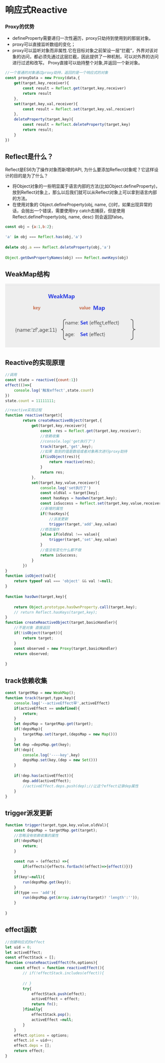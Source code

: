 # 响应式Reactive

### Proxy的优势

- defineProperty需要递归一次性遍历，proxy只劫持到使用到的那层对象。
- proxy可以直接监听数组的变化；
- proxy可以监听对象而非属性.它在目标对象之前架设一层“拦截”，外界对该对象的访问，都必须先通过这层拦截，因此提供了一种机制，可以对外界的访问进行过滤和改写。 Proxy直接可以劫持整个对象,并返回一个新对象。

```javascript
//一个普通的对象通过proxy劫持，返回的是一个响应式的对象
const proxyData = new Proxy(data,{
    get(target,key,receiver){
        const result = Reflect.get(target,key,receiver)
        return result
    },
    set(target,key,val,receiver){
        const result = Reflect.set(target,key,val,receiver)
    },
    deleteProperty(target,key){
        const result = Reflect.deleteProperty(target,key)
        return result;
    }
})
```

## Reflect是什么？
Reflect是ES6为了操作对象而新增的API, 为什么要添加Reflect对象呢？它这样设计的目的是为了什么？
- 将Object对象的一些明显属于语言内部的方法(比如Object.defineProperty)，放到Reflect对象上，那么以后我们就可以从Reflect对象上可以拿到语言内部的方法。
- 在使用对象的 Object.defineProperty(obj, name, {})时，如果出现异常的话，会抛出一个错误，需要使用try catch去捕获，但是使用 Reflect.defineProperty(obj, name, desc) 则会返回false。

```javascript
const obj = {a:1,b:2};

'a' in obj === Reflect.has(obj,'a')

delete obj.a === Reflect.deleteProperty(obj,'a')

Object.getOwnPropertyNames(obj) === Reflect.ownKeys(obj)
```

## WeakMap结构
  ![weakmap001.png](../../images/weakmap001.png)

## Reactive的实现原理

```javascript
//调用
const state = reactive({count:1})
effect(()=>{    
    console.log('触发effect',state.count)
})
state.count = 11111111;
```
```javascript
//reactive实现过程
function reactive(target){
        return createReactiveObject(target,{
            get(target,key,receiver){
                const  res = Reflect.get(target,key,receiver);
                //依赖收集
                //console.log('get执行了')
                track(target,'get',key);
                //如果 取到的值是数组或者对象再次进行proxy劫持
                if(isObject(res)){
                    return reactive(res);
                }
                return res; 
            },
            set(target,key,value,receiver){
                console.log('set执行了')
                const oldVal = target[key];
                const hasKeys = hasOwn(target,key);
                const isSuccess = Reflect.set(target,key,value,receiver)
                //新增的属性
                if(!hasKeys){
                    //派发更新
                    trigger(target,'add',key,value)
                //修改操作
                }else if(oldVal !== value){            
                    trigger(target,'set',key,value)
                }
                //值没有变化什么都不做
                return isSuccess;
            }
        })
}
function isObject(val){
    return typeof val === 'object' && val !=null;
}

function hasOwn(target,key){
    
    return Object.prototype.hasOwnProperty.call(target,key);
    // return Reflect.hasKeys(target,key);
}
function createReactiveObject(target,basicHandler){
    //不是对象 直接返回
    if(!isObject(target)){
        return target;
    }
    const observed = new Proxy(target,basicHandler)
    return observed;

}
```
## track依赖收集
```javascript
const targetMap = new WeakMap();
function track(target,type,key){
    console.log('--activeEffect早',activeEffect)
    if(activeEffect == undefined){
        return;
    }
    let depsMap = targetMap.get(target);
    if(!depsMap){
        targetMap.set(target,(depsMap = new Map()))
    }
    let dep =depsMap.get(key);
    if(!dep){
        console.log('----key',key)
        depsMap.set(key,(dep = new Set()))
    }

    if(!dep.has(activeEffect)){
        dep.add(activeEffect);
        //activeEffect.deps.push(dep);//让这个effect记录dep属性
    }
}

```
## trigger派发更新

```javascript
function trigger(target,type,key,value,oldVal){
    const depsMap = targetMap.get(target);
    //忽略没有依赖收集的属性
    if(!depsMap){
        return;
    }

    const run = (effects) =>{
        if(effects){effects.forEach((effect)=>{effect()})}
    }
    if(key!=null){
        run(depsMap.get(key));
    }
    if(type === 'add'){
        run(depsMap.get(Array.isArray(target)? 'length':''));
    }
    
}
```
## effect函数
```javascript
//创建响应式的effect
let uid = 0;
let activeEffect;
const effectStack = [];
function createReactiveEffect(fn,options){
    const effect = function reactiveEffect(){
        // if(!effectStack.includes(effect)){
            
        // }
        try{
            effectStack.push(effect);
            activeEffect = effect;
            return fn();
        }finally{
            effectStack.pop();
            activeEffect =null;
        }
    }
    effect.options = options;
    effect.id = uid++;
    effect.deps = [];
    return effect;
}
```
